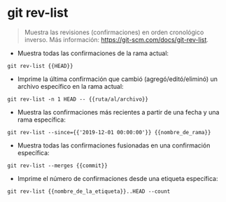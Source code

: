 # git rev-list

> Muestra las revisiones (confirmaciones) en orden cronológico inverso.
> Más información: <https://git-scm.com/docs/git-rev-list>.

- Muestra todas las confirmaciones de la rama actual:

`git rev-list {{HEAD}}`

- Imprime la última confirmación que cambió (agregó/editó/eliminó) un archivo específico en la rama actual:

`git rev-list -n 1 HEAD -- {{ruta/al/archivo}}`

- Muestra las confirmaciones más recientes a partir de una fecha y una rama específica:

`git rev-list --since={{'2019-12-01 00:00:00'}} {{nombre_de_rama}}`

- Muestra todas las confirmaciones fusionadas en una confirmación específica:

`git rev-list --merges {{commit}}`

- Imprime el número de confirmaciones desde una etiqueta específica:

`git rev-list {{nombre_de_la_etiqueta}}..HEAD --count`
